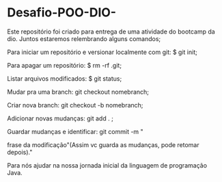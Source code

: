 # Desafio-POO-DIO-

Este repositório foi criado para entrega de uma atividade do bootcamp da dio. Juntos estaremos relembrando alguns comandos;



Para iniciar um repositório e versionar localmente com git: $ git init;

Para apagar um repositório: $ rm -rf .git;

Listar arquivos modificados: $ git status;

Mudar pra uma branch: git checkout nomebranch;

Criar nova branch: git checkout -b nomebranch;

Adicionar novas mudanças: git add . ;

Guardar mudanças e identificar: git commit -m "

frase da modificação"(Assim vc guarda as mudanças, pode retomar depois)."



Para nós ajudar na nossa jornada inicial da linguagem de programação Java.

